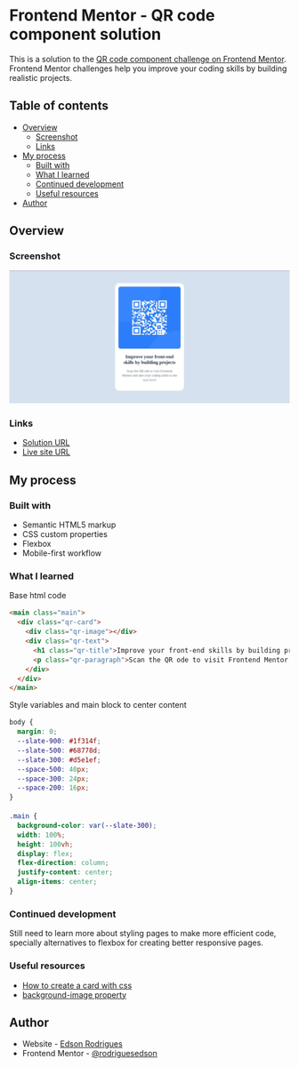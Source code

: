 # Frontend Mentor - QR code component solution

This is a solution to the [QR code component challenge on Frontend Mentor](https://www.frontendmentor.io/challenges/qr-code-component-iux_sIO_H). Frontend Mentor challenges help you improve your coding skills by building realistic projects. 

## Table of contents

- [Overview](#overview)
  - [Screenshot](#screenshot)
  - [Links](#links)
- [My process](#my-process)
  - [Built with](#built-with)
  - [What I learned](#what-i-learned)
  - [Continued development](#continued-development)
  - [Useful resources](#useful-resources)
- [Author](#author)

## Overview

### Screenshot

![](./screenshot.jpg)

### Links

- [Solution URL](https://your-solution-url.com)
- [Live site URL](https://rodriguesedson.github.io/qr-code-component/)

## My process

### Built with

- Semantic HTML5 markup
- CSS custom properties
- Flexbox
- Mobile-first workflow

### What I learned

Base html code
```html
<main class="main">
  <div class="qr-card">
    <div class="qr-image"></div>
    <div class="qr-text">
      <h1 class="qr-title">Improve your front-end skills by building projects</h1>
      <p class="qr-paragraph">Scan the QR ode to visit Frontend Mentor and take your coding skills to the next level</p>
    </div>
  </div>
</main>
```
Style variables and main block to center content
```css
body {
  margin: 0;
  --slate-900: #1f314f;
  --slate-500: #68778d;
  --slate-300: #d5e1ef;
  --space-500: 40px;
  --space-300: 24px;
  --space-200: 16px;
}

.main {
  background-color: var(--slate-300);
  width: 100%;
  height: 100vh;
  display: flex;
  flex-direction: column;
  justify-content: center;
  align-items: center;
}
```

### Continued development

Still need to learn more about styling pages to make more efficient code, specially alternatives to flexbox for creating better responsive pages.

### Useful resources

- [How to create a card with css](https://www.geeksforgeeks.org/how-to-create-a-card-with-css/)
- [background-image property](https://www.w3schools.com/cssref/pr_background-image.php)

## Author

- Website - [Edson Rodrigues](https://www.your-site.com)
- Frontend Mentor - [@rodriguesedson](https://www.frontendmentor.io/profile/rodriguesedson)